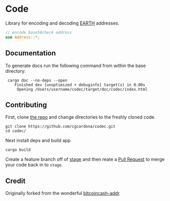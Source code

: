 # Code

Library for encoding and decoding [EARTH](https://www.earth.engineering) addresses.

```rust
// encode base58check address
use Address::*;

```

## Documentation

To generate docs run the following command from within the base directory:

```
 cargo doc --no-deps --open
    Finished dev [unoptimized + debuginfo] target(s) in 0.00s
     Opening /Users/username/codec/target/doc/codec/index.html
```

## Contributing

First, clone [the repo](https://github.com/cgcardona/codec) and change directories to the freshly cloned code.

```
git clone https://github.com/cgcardona/codec.git
cd codec/
```

Next install deps and build app

```
cargo build
```

Create a feature branch off of [stage](https://github.com/cgcardona/codec/tree/stage) and then reate a [Pull Request](https://github.com/cgcardona/codec/pulls) to merge your code back in to `stage`.

## Credit

Originally forked from the wonderful [bitcoincash-addr](https://crates.io/crates/bitcoincash-addr)
